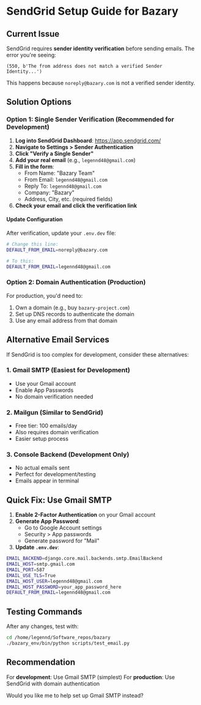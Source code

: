 # SendGrid Setup Guide for Bazary

## Current Issue
SendGrid requires **sender identity verification** before sending emails. The error you're seeing:
```
(550, b'The from address does not match a verified Sender Identity...')
```

This happens because `noreply@bazary.com` is not a verified sender identity.

## Solution Options

### Option 1: Single Sender Verification (Recommended for Development)

1. **Log into SendGrid Dashboard**: https://app.sendgrid.com/
2. **Navigate to Settings > Sender Authentication**
3. **Click "Verify a Single Sender"**
4. **Add your real email** (e.g., `legennd48@gmail.com`)
5. **Fill in the form**:
   - From Name: "Bazary Team"
   - From Email: `legennd48@gmail.com`
   - Reply To: `legennd48@gmail.com`
   - Company: "Bazary"
   - Address, City, etc. (required fields)
6. **Check your email and click the verification link**

#### Update Configuration
After verification, update your `.env.dev` file:

```bash
# Change this line:
DEFAULT_FROM_EMAIL=noreply@bazary.com

# To this:
DEFAULT_FROM_EMAIL=legennd48@gmail.com
```

### Option 2: Domain Authentication (Production)

For production, you'd need to:
1. Own a domain (e.g., buy `bazary-project.com`)
2. Set up DNS records to authenticate the domain
3. Use any email address from that domain

## Alternative Email Services

If SendGrid is too complex for development, consider these alternatives:

### 1. Gmail SMTP (Easiest for Development)
- Use your Gmail account
- Enable App Passwords
- No domain verification needed

### 2. Mailgun (Similar to SendGrid)
- Free tier: 100 emails/day
- Also requires domain verification
- Easier setup process

### 3. Console Backend (Development Only)
- No actual emails sent
- Perfect for development/testing
- Emails appear in terminal

## Quick Fix: Use Gmail SMTP

1. **Enable 2-Factor Authentication** on your Gmail account
2. **Generate App Password**:
   - Go to Google Account settings
   - Security > App passwords
   - Generate password for "Mail"
3. **Update `.env.dev`**:

```bash
EMAIL_BACKEND=django.core.mail.backends.smtp.EmailBackend
EMAIL_HOST=smtp.gmail.com
EMAIL_PORT=587
EMAIL_USE_TLS=True
EMAIL_HOST_USER=legennd48@gmail.com
EMAIL_HOST_PASSWORD=your_app_password_here
DEFAULT_FROM_EMAIL=legennd48@gmail.com
```

## Testing Commands

After any changes, test with:
```bash
cd /home/legennd/Software_repos/bazary
./bazary_env/bin/python scripts/test_email.py
```

## Recommendation

For **development**: Use Gmail SMTP (simplest)
For **production**: Use SendGrid with domain authentication

Would you like me to help set up Gmail SMTP instead?
